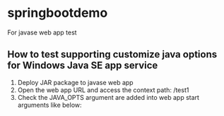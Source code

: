 # springbootdemo
For javase web app test

## How to test supporting customize java options for Windows Java SE app service
1. Deploy JAR package to javase web app
2. Open the web app URL and access the context path: /test1
3. Check the JAVA_OPTS argument are added into web app start arguments like below:
